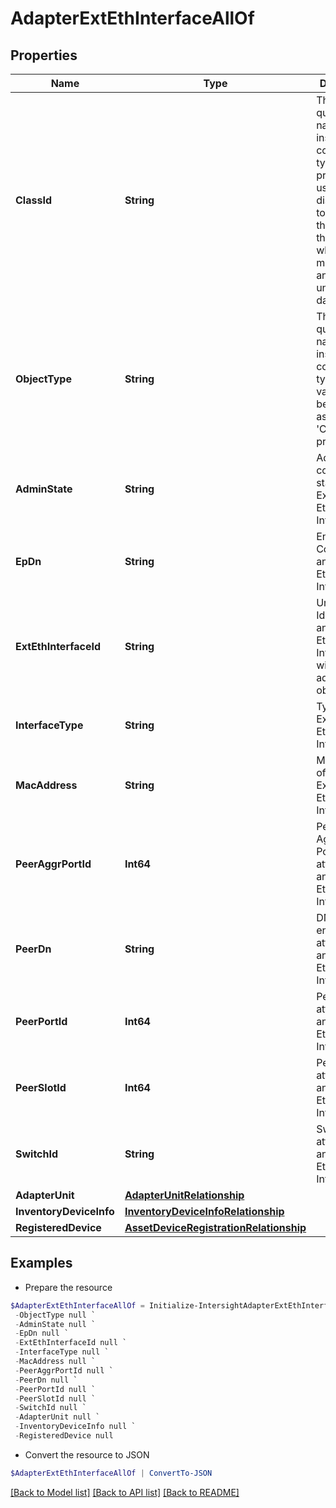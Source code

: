 # AdapterExtEthInterfaceAllOf
## Properties

Name | Type | Description | Notes
------------ | ------------- | ------------- | -------------
**ClassId** | **String** | The fully-qualified name of the instantiated, concrete type. This property is used as a discriminator to identify the type of the payload when marshaling and unmarshaling data. | [default to "adapter.ExtEthInterface"]
**ObjectType** | **String** | The fully-qualified name of the instantiated, concrete type. The value should be the same as the &#39;ClassId&#39; property. | [default to "adapter.ExtEthInterface"]
**AdminState** | **String** | Admin configured state of an External Ethernet Interface. | [optional] [readonly] 
**EpDn** | **String** | Endpoint Config DN of an External Ethernet Interface. | [optional] [readonly] 
**ExtEthInterfaceId** | **String** | Unique Identifier for an External Ethernet Interface within the adapter object. | [optional] [readonly] 
**InterfaceType** | **String** | Type of an External Ethernet Interface. | [optional] [readonly] 
**MacAddress** | **String** | MAC address of an External Ethernet Interface. | [optional] [readonly] 
**PeerAggrPortId** | **Int64** | Peer Aggregate Port Id attached to an External Ethernet Interface. | [optional] [readonly] 
**PeerDn** | **String** | DN of peer end-point attached to an External Ethernet Interface. | [optional] [readonly] 
**PeerPortId** | **Int64** | Peer Port Id attached to an External Ethernet Interface. | [optional] [readonly] 
**PeerSlotId** | **Int64** | Peer Slot Id attached to an External Ethernet Interface. | [optional] [readonly] 
**SwitchId** | **String** | SwitchId attached to an External Ethernet Interface. | [optional] [readonly] 
**AdapterUnit** | [**AdapterUnitRelationship**](AdapterUnitRelationship.md) |  | [optional] 
**InventoryDeviceInfo** | [**InventoryDeviceInfoRelationship**](InventoryDeviceInfoRelationship.md) |  | [optional] 
**RegisteredDevice** | [**AssetDeviceRegistrationRelationship**](AssetDeviceRegistrationRelationship.md) |  | [optional] 

## Examples

- Prepare the resource
```powershell
$AdapterExtEthInterfaceAllOf = Initialize-IntersightAdapterExtEthInterfaceAllOf  -ClassId null `
 -ObjectType null `
 -AdminState null `
 -EpDn null `
 -ExtEthInterfaceId null `
 -InterfaceType null `
 -MacAddress null `
 -PeerAggrPortId null `
 -PeerDn null `
 -PeerPortId null `
 -PeerSlotId null `
 -SwitchId null `
 -AdapterUnit null `
 -InventoryDeviceInfo null `
 -RegisteredDevice null
```

- Convert the resource to JSON
```powershell
$AdapterExtEthInterfaceAllOf | ConvertTo-JSON
```

[[Back to Model list]](../README.md#documentation-for-models) [[Back to API list]](../README.md#documentation-for-api-endpoints) [[Back to README]](../README.md)

